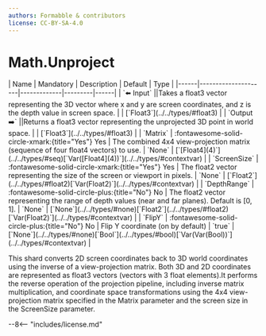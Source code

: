 ```yaml
---
authors: Formabble & contributors
license: CC-BY-SA-4.0
---
```



# Math.Unproject

<div class="sh-parameters" markdown="1">
| Name | Mandatory | Description | Default | Type |
|------|---------------------|-------------|---------|------|
| `⬅️ Input` ||Takes a float3 vector representing the 3D vector where x and y are screen coordinates, and z is the depth value in screen space. | | [`Float3`](../../types/#float3) |
| `Output ➡️` ||Returns a float3 vector representing the unprojected 3D point in world space. | | [`Float3`](../../types/#float3) |
| `Matrix` | :fontawesome-solid-circle-xmark:{title="Yes"} Yes  | The combined 4x4 view-projection matrix (sequence of four float4 vectors) to use. | `None` | [`[Float4](4)`](../../types/#seq)[`Var([Float4](4))`](../../types/#contextvar) |
| `ScreenSize` | :fontawesome-solid-circle-xmark:{title="Yes"} Yes  | The float2 vector representing the size of the screen or viewport in pixels. | `None` | [`Float2`](../../types/#float2)[`Var(Float2)`](../../types/#contextvar) |
| `DepthRange` | :fontawesome-solid-circle-plus:{title="No"} No  | The float2 vector representing the range of depth values (near and far planes). Default is [0, 1]. | `None` | [`None`](../../types/#none)[`Float2`](../../types/#float2)[`Var(Float2)`](../../types/#contextvar) |
| `FlipY` | :fontawesome-solid-circle-plus:{title="No"} No  | Flip Y coordinate (on by default) | `true` | [`None`](../../types/#none)[`Bool`](../../types/#bool)[`Var(Var(Bool))`](../../types/#contextvar) |

</div>

This shard converts 2D screen coordinates back to 3D world coordinates using the inverse of a view-projection matrix. Both 3D and 2D coordinates are represented as float3 vectors (vectors with 3 float elements).It performs the reverse operation of the projection pipeline, including inverse matrix multiplication, and coordinate space transformations using the 4x4 view-projection matrix specified in the Matrix parameter and the screen size in the ScreenSize parameter.

--8<-- "includes/license.md"

